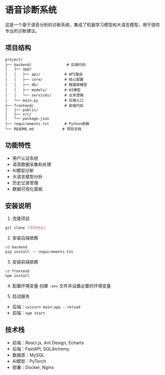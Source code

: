 # 语音诊断系统

这是一个基于语音分析的诊断系统，集成了机器学习模型和大语言模型，用于提供专业的诊断建议。

## 项目结构

```
project/
├── backend/                # 后端代码
│   ├── app/
│   │   ├── api/           # API路由
│   │   ├── core/          # 核心配置
│   │   ├── db/            # 数据库模型
│   │   ├── models/        # AI模型
│   │   └── services/      # 业务逻辑
│   └── main.py            # 后端入口
├── frontend/              # 前端代码
│   ├── public/
│   ├── src/
│   └── package.json
├── requirements.txt       # Python依赖
└── README.md             # 项目文档
```

## 功能特性

- 用户认证系统
- 语音数据采集和处理
- AI模型诊断
- 大语言模型分析
- 历史记录管理
- 数据可视化面板

## 安装说明

1. 克隆项目
```bash
git clone [项目地址]
```

2. 安装后端依赖
```bash
cd backend
pip install -r requirements.txt
```

3. 安装前端依赖
```bash
cd frontend
npm install
```

4. 配置环境变量
创建 `.env` 文件并设置必要的环境变量

5. 启动服务
- 后端：`uvicorn main:app --reload`
- 前端：`npm start`

## 技术栈

- 前端：React.js, Ant Design, Echarts
- 后端：FastAPI, SQLAlchemy
- 数据库：MySQL
- AI模型：PyTorch
- 部署：Docker, Nginx 